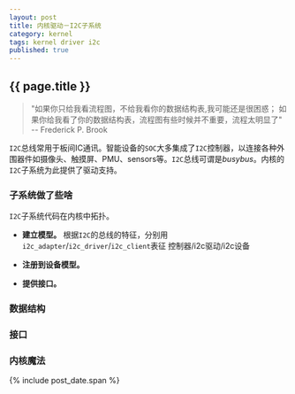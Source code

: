 ```yaml
---
layout: post
title: 内核驱动－I2C子系统
category: kernel
tags: kernel driver i2c
published: true
---
```


## {{ page.title }}

> "如果你只给我看流程图，不给我看你的数据结构表,我可能还是很困惑；
> 如果你给我看了你的数据结构表，流程图有些时候并不重要，流程太明显了"
> -- Frederick P. Brook

`I2C`总线常用于板间IC通讯。智能设备的`SOC`大多集成了`I2C`控制器，以连接各种外围器件如摄像头、触摸屏、PMU、sensors等。`I2C`总线可谓是*busybus*。内核的`I2C`子系统为此提供了驱动支持。

### 子系统做了些啥
`I2C`子系统代码在内核中拓扑。

* **建立模型。**
  根据`I2C`的总线的特征，分别用`i2c_adapter`/`i2c_driver`/`i2c_client`表征 控制器/i2c驱动/i2c设备

* **注册到设备模型。**
* **提供接口。**

### 数据结构

### 接口

### 内核魔法

{% include post_date.span %}
